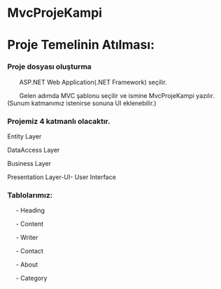 # MvcProjeKampi
<h1>Proje Temelinin Atılması: </h1>
<h3>Proje dosyası oluşturma </h3><p>
  &nbsp;&nbsp; &nbsp;&nbsp;&nbsp; ASP.NET Web Application(.NET Framework) seçilir.<p>
  &nbsp;&nbsp; &nbsp;&nbsp;&nbsp; Gelen adımda MVC şablonu seçilir ve ismine MvcProjeKampi yazılır.(Sunum katmanımız istenirse sonuna UI eklenebilir.)<p>
 
<h3>Projemiz 4 katmanlı olacaktır. </h3><p>
<p>Entity Layer  <p>
DataAccess Layer <p>
Business Layer  <p>
Presentation Layer-UI- User Interface <p>
    
<h3>Tablolarımız:</h3> <p>
   &nbsp;&nbsp;&nbsp;&nbsp;&nbsp;- Heading<p> 
   &nbsp;&nbsp;&nbsp;&nbsp;&nbsp;- Content <p>
   &nbsp;&nbsp;&nbsp;&nbsp;&nbsp;- Writer <p>
   &nbsp;&nbsp;&nbsp;&nbsp;&nbsp;- Contact <p>
   &nbsp;&nbsp;&nbsp;&nbsp;&nbsp;- About <p>
   &nbsp;&nbsp;&nbsp;&nbsp;&nbsp;- Category<p>
